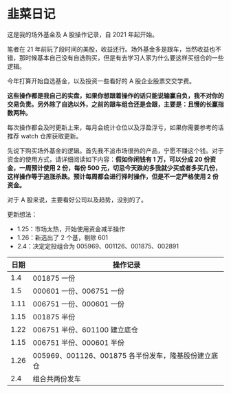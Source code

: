 # 韭菜日记

这是我的场外基金及 A 股操作记录，自 2021 年起开始。

笔者在 21 年前玩了段时间的美股，收益还行。场外基金多是跟车，当然收益也不错，那时候基本自己没有自选购买，但是有去学习人家为什么要这样买组合的一些逻辑。

今年打算开始自选基金，以及投资一些看好的 A 股企业股票交交学费。

**这些操作都是我自己的实盘，如果你想跟着操作的话只能说输赢自负，我不对你的交易负责。另外除了自选以外，之前的跟车组合还是会跟，主要是：且慢的长赢指数两种。**

每次操作都会及时更新上来，每月会统计仓位以及浮盈浮亏，如果你需要参考的话推荐 watch 仓库获取更新。

先说下购买场外基金的逻辑。首先我不追市场很热的产品，宁愿不赚这个钱。对于资金的使用方式，请详细阅读如下内容：**假如你闲钱有 1 万，可以分成 20 份资金，一周预计使用 2 份，每份 500 元，切忌今天跌的多我就少买或者多买几份，这样操作等于追涨杀跌。预计每周都会进行择时操作，但是不一定严格使用 2 份资金。**

对于 A 股来说，主要看好公司以及趋势，没别的了。

更新想法：

- 1.25：市场太热，开始使用资金减半操作
- 1.26：新选出了 2 个基，剔除 601
- 2.4：决定定投组合为 005969、001126、001875、002891

| 日期 | 操作记录                                            |
| ---- | --------------------------------------------------- |
| 1.4  | 001875 一份                                         |
| 1.5  | 000601 一份、006751 一份                            |
| 1.11 | 006751 一份、000601 一份                            |
| 1.15 | 001875 半份                                         |
| 1.22 | 006751 半份、601100 建立底仓                        |
| 1.15 | 006751 半份、000601 半份                            |
| 1.26 | 005969、001126、001875 各半份发车，隆基股份建立底仓 |
| 2.4  | 组合共两份发车                                      |